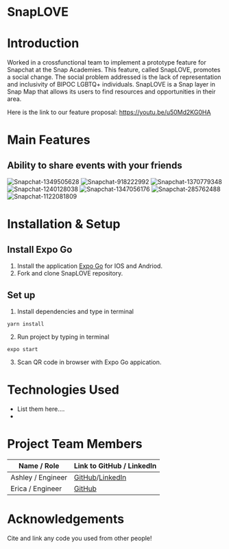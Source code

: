 # SnapLOVE

# Introduction

Worked in a crossfunctional team to implement a prototype feature for Snapchat at the Snap Academies. This feature, called SnapLOVE, promotes a social change. The social problem addressed is the lack of representation and inclusivity of BIPOC LGBTQ+ individuals. SnapLOVE is a Snap layer in Snap Map that allows its users to find resources and opportunities in their area.

Here is the link to our feature proposal: https://youtu.be/u50Md2KG0HA

# Main Features

## Ability to share events with your friends
![Snapchat-1349505628](https://user-images.githubusercontent.com/81268104/128973558-30cd9ba8-47cc-46c5-b289-d6e06f336bdb.jpg)
![Snapchat-918222992](https://user-images.githubusercontent.com/81268104/128973724-8a54f744-2c0c-4a35-83e3-070f577737e7.jpg)
![Snapchat-1370779348](https://user-images.githubusercontent.com/81268104/128973699-a8684daf-5836-404a-9a43-2f1179b77691.jpg)
![Snapchat-1240128038](https://user-images.githubusercontent.com/81268104/128973642-4374346f-50c7-4223-bb6d-9430cc55eaa1.jpg)
![Snapchat-1347056176](https://user-images.githubusercontent.com/81268104/128973742-75d78449-1ed8-43ef-9c8a-1a92ef8a9412.jpg)
![Snapchat-285762488](https://user-images.githubusercontent.com/81268104/128973710-aa546560-a41d-40b0-8e20-240aa09ba7aa.jpg)
![Snapchat-1122081809](https://user-images.githubusercontent.com/81268104/128973738-a365a309-9d35-41c0-b15b-1356eb4f5d16.jpg)




# Installation & Setup

## Install Expo Go
1. Install the application [Expo Go](https://expo.dev/client) for IOS and Andriod.
2. Fork and clone SnapLOVE repository.

## Set up
1. Install dependencies and type in terminal

```
yarn install
```
2. Run project by typing in terminal
```
expo start
```
3. Scan QR code in browser with Expo Go appication.

# Technologies Used

* List them here.... 
* 

# Project Team Members 

| Name / Role      | Link to GitHub / LinkedIn |
| ----------- | ----------- |
| Ashley  / Engineer    | [GitHub](https://github.com/3100ashley)/[LinkedIn](https://www.linkedin.com/in/amanese31/)       |
| Erica / Engineer   | [GitHub](https://github.com/sugarfig)      |


#  Acknowledgements

Cite and link any code you used from other people!
